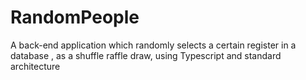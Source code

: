 # RandomPeople
A back-end application which randomly selects a certain register in a database , as a shuffle raffle draw, using Typescript and standard architecture
